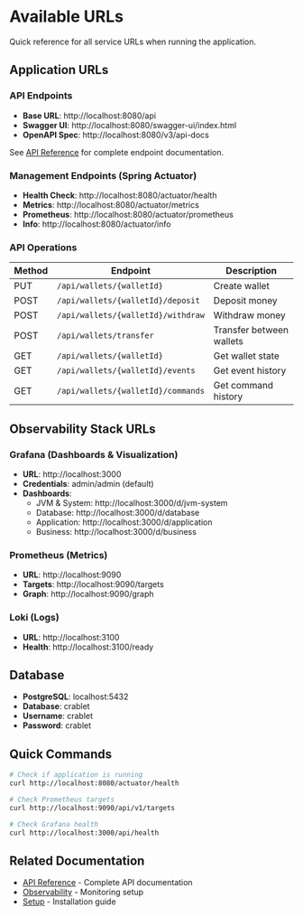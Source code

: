 # Available URLs

Quick reference for all service URLs when running the application.

## Application URLs

### API Endpoints
- **Base URL**: http://localhost:8080/api
- **Swagger UI**: http://localhost:8080/swagger-ui/index.html
- **OpenAPI Spec**: http://localhost:8080/v3/api-docs

See [API Reference](api/README.md) for complete endpoint documentation.

### Management Endpoints (Spring Actuator)
- **Health Check**: http://localhost:8080/actuator/health
- **Metrics**: http://localhost:8080/actuator/metrics
- **Prometheus**: http://localhost:8080/actuator/prometheus
- **Info**: http://localhost:8080/actuator/info

### API Operations
| Method | Endpoint | Description |
|--------|----------|-------------|
| PUT | `/api/wallets/{walletId}` | Create wallet |
| POST | `/api/wallets/{walletId}/deposit` | Deposit money |
| POST | `/api/wallets/{walletId}/withdraw` | Withdraw money |
| POST | `/api/wallets/transfer` | Transfer between wallets |
| GET | `/api/wallets/{walletId}` | Get wallet state |
| GET | `/api/wallets/{walletId}/events` | Get event history |
| GET | `/api/wallets/{walletId}/commands` | Get command history |

## Observability Stack URLs

### Grafana (Dashboards & Visualization)
- **URL**: http://localhost:3000
- **Credentials**: admin/admin (default)
- **Dashboards**:
  - JVM & System: http://localhost:3000/d/jvm-system
  - Database: http://localhost:3000/d/database
  - Application: http://localhost:3000/d/application
  - Business: http://localhost:3000/d/business

### Prometheus (Metrics)
- **URL**: http://localhost:9090
- **Targets**: http://localhost:9090/targets
- **Graph**: http://localhost:9090/graph

### Loki (Logs)
- **URL**: http://localhost:3100
- **Health**: http://localhost:3100/ready

## Database
- **PostgreSQL**: localhost:5432
- **Database**: crablet
- **Username**: crablet
- **Password**: crablet

## Quick Commands

```bash
# Check if application is running
curl http://localhost:8080/actuator/health

# Check Prometheus targets
curl http://localhost:9090/api/v1/targets

# Check Grafana health
curl http://localhost:3000/api/health
```

## Related Documentation
- [API Reference](api/README.md) - Complete API documentation
- [Observability](observability/README.md) - Monitoring setup
- [Setup](setup/README.md) - Installation guide

